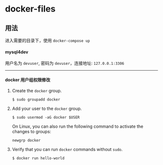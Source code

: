 # docker-files

## 用法

进入需要的目录下，使用 `docker-compose up`

####  mysql4dev

用户名为 `devuser`, 密码为 `devuser`，连接地址: `127.0.0.1:3306`

--------

#### docker 用户组权限修改

1. Create the `docker` group.

    `$ sudo groupadd docker`

2. Add your user to the `docker` group.

    `$ sudo usermod -aG docker $USER`  

    On Linux, you can also run the following command to activate the changes to groups:

    `newgrp docker`  

3. Verify that you can run `docker` commands without `sudo`.

    `$ docker run hello-world`